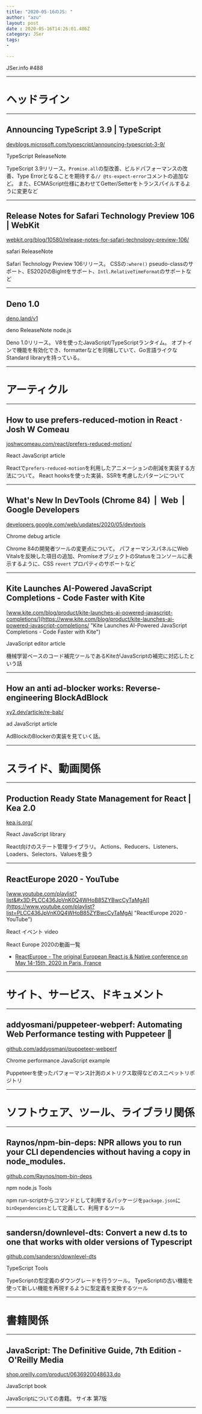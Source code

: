```yaml
---
title: "2020-05-16のJS: "
author: "azu"
layout: post
date : 2020-05-16T14:26:01.486Z
category: JSer
tags:
-

---
```


JSer.info #488

----

<h1 class="site-genre">ヘッドライン</h1>

----

## Announcing TypeScript 3.9 | TypeScript
[devblogs.microsoft.com/typescript/announcing-typescript-3-9/](https://devblogs.microsoft.com/typescript/announcing-typescript-3-9/ "Announcing TypeScript 3.9 | TypeScript")
<p class="jser-tags jser-tag-icon"><span class="jser-tag">TypeScript</span> <span class="jser-tag">ReleaseNote</span></p>

TypeScript 3.9リリース。`Promise.all`の型改善、ビルドパフォーマンスの改善、Type Errorとなることを期待する`// @ts-expect-error`コメントの追加など。 また、ECMAScript仕様にあわせてGetter/Setterをトランスパイルするように変更など


----

## Release Notes for Safari Technology Preview 106 | WebKit
[webkit.org/blog/10580/release-notes-for-safari-technology-preview-106/](https://webkit.org/blog/10580/release-notes-for-safari-technology-preview-106/ "Release Notes for Safari Technology Preview 106 | WebKit")
<p class="jser-tags jser-tag-icon"><span class="jser-tag">safari</span> <span class="jser-tag">ReleaseNote</span></p>

Safari Technology Preview 106リリース。
CSSの`:where()` pseudo-classのサポート、ES2020のBigIntをサポート、`Intl.RelativeTimeFormat`のサポートなど


----

## Deno 1.0
[deno.land/v1](https://deno.land/v1 "Deno 1.0")
<p class="jser-tags jser-tag-icon"><span class="jser-tag">deno</span> <span class="jser-tag">ReleaseNote</span> <span class="jser-tag">node.js</span></p>

Deno 1.0リリース。
V8を使ったJavaScript/TypeScriptランタイム。
オプトインで機能を有効化でき、formatterなどを同梱していて、Go言語ライクなStandard libraryを持っている。


----
<h1 class="site-genre">アーティクル</h1>

----

## How to use prefers-reduced-motion in React · Josh W Comeau
[joshwcomeau.com/react/prefers-reduced-motion/](https://joshwcomeau.com/react/prefers-reduced-motion/ "How to use prefers-reduced-motion in React · Josh W Comeau")
<p class="jser-tags jser-tag-icon"><span class="jser-tag">React</span> <span class="jser-tag">JavaScript</span> <span class="jser-tag">article</span></p>

Reactで`prefers-reduced-motion`を利用したアニメーションの削減を実装する方法について。
React hooksを使った実装、SSRを考慮したパターンについて


----

## What's New In DevTools (Chrome 84)  |  Web  |  Google Developers
[developers.google.com/web/updates/2020/05/devtools](https://developers.google.com/web/updates/2020/05/devtools "What's New In DevTools (Chrome 84)  |  Web  |  Google Developers")
<p class="jser-tags jser-tag-icon"><span class="jser-tag">Chrome</span> <span class="jser-tag">debug</span> <span class="jser-tag">article</span></p>

Chrome 84の開発者ツールの変更点について。
パフォーマンスパネルにWeb Vitalsを反映した項目の追加、PromiseオブジェクトのStatusをコンソールに表示するように、CSS `revert` プロパティのサポートなど


----

## Kite Launches AI-Powered JavaScript Completions - Code Faster with Kite
[www.kite.com/blog/product/kite-launches-ai-powered-javascript-completions/](https://www.kite.com/blog/product/kite-launches-ai-powered-javascript-completions/ "Kite Launches AI-Powered JavaScript Completions - Code Faster with Kite")
<p class="jser-tags jser-tag-icon"><span class="jser-tag">JavaScript</span> <span class="jser-tag">editor</span> <span class="jser-tag">article</span></p>

機械学習ベースのコード補完ツールであるKiteがJavaScriptの補完に対応したという話


----

## How an anti ad-blocker works: Reverse-engineering BlockAdBlock
[xy2.dev/article/re-bab/](https://xy2.dev/article/re-bab/ "How an anti ad-blocker works: Reverse-engineering BlockAdBlock")
<p class="jser-tags jser-tag-icon"><span class="jser-tag">ad </span> <span class="jser-tag">JavaScript</span> <span class="jser-tag">article</span></p>

AdBlockのBlockerの実装を見ていく話。


----
<h1 class="site-genre">スライド、動画関係</h1>

----

## Production Ready State Management for React | Kea 2.0
[kea.js.org/](https://kea.js.org/ "Production Ready State Management for React | Kea 2.0")
<p class="jser-tags jser-tag-icon"><span class="jser-tag">React</span> <span class="jser-tag">JavaScript</span> <span class="jser-tag">library</span></p>

React向けのステート管理ライブラリ。
Actions、Reducers、Listeners、Loaders、Selectors、Valuesを扱う


----

## ReactEurope 2020 - YouTube
[www.youtube.com/playlist?list&#x3D;PLCC436JpVnK0Q4WHoB85ZYBwcCyTaMgAl](https://www.youtube.com/playlist?list=PLCC436JpVnK0Q4WHoB85ZYBwcCyTaMgAl "ReactEurope 2020 - YouTube")
<p class="jser-tags jser-tag-icon"><span class="jser-tag">React</span> <span class="jser-tag">イベント</span> <span class="jser-tag">video</span></p>

React Europe 2020の動画一覧

- [ReactEurope - The original European React.js &amp; Native conference on May 14-15th, 2020 in Paris, France](https://www.react-europe.org/ "ReactEurope - The original European React.js &amp;amp; Native conference on May 14-15th, 2020 in Paris, France")

----
<h1 class="site-genre">サイト、サービス、ドキュメント</h1>

----

## addyosmani/puppeteer-webperf: Automating Web Performance testing with Puppeteer 🎪
[github.com/addyosmani/puppeteer-webperf](https://github.com/addyosmani/puppeteer-webperf "addyosmani/puppeteer-webperf: Automating Web Performance testing with Puppeteer 🎪")
<p class="jser-tags jser-tag-icon"><span class="jser-tag">Chrome</span> <span class="jser-tag">performance</span> <span class="jser-tag">JavaScript</span> <span class="jser-tag">example</span></p>

Puppeteerを使ったパフォーマンス計測のメトリクス取得などのスニペットリポジトリ


----
<h1 class="site-genre">ソフトウェア、ツール、ライブラリ関係</h1>

----

## Raynos/npm-bin-deps: NPR allows you to run your CLI dependencies without having a copy in node\_modules.
[github.com/Raynos/npm-bin-deps](https://github.com/Raynos/npm-bin-deps "Raynos/npm-bin-deps: NPR allows you to run your CLI dependencies without having a copy in node\_modules.")
<p class="jser-tags jser-tag-icon"><span class="jser-tag">npm</span> <span class="jser-tag">node.js</span> <span class="jser-tag">Tools</span></p>

npm run-scriptからコマンドとして利用するパッケージを`package.json`に`binDependencies`として定義して、利用するツール


----

## sandersn/downlevel-dts: Convert a new d.ts to one that works with older versions of Typescript
[github.com/sandersn/downlevel-dts](https://github.com/sandersn/downlevel-dts "sandersn/downlevel-dts: Convert a new d.ts to one that works with older versions of Typescript")
<p class="jser-tags jser-tag-icon"><span class="jser-tag">TypeScript</span> <span class="jser-tag">Tools</span></p>

TypeScriptの型定義のダウングレードを行うツール。
TypeScriptの古い機能を使って新しい機能を再現するように型定義を変換するツール


----
<h1 class="site-genre">書籍関係</h1>

----

## JavaScript: The Definitive Guide, 7th Edition - O'Reilly Media
[shop.oreilly.com/product/0636920048633.do](http://shop.oreilly.com/product/0636920048633.do "JavaScript: The Definitive Guide, 7th Edition - O'Reilly Media")
<p class="jser-tags jser-tag-icon"><span class="jser-tag">JavaScript</span> <span class="jser-tag">book</span></p>

JavaScriptについての書籍。
サイ本 第7版


----
